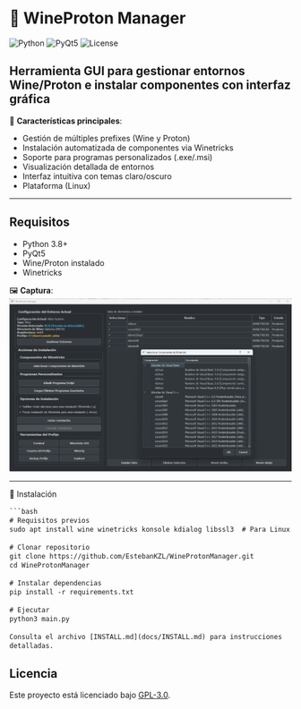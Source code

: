 # 🍷 WineProton Manager  

![Python](https://img.shields.io/badge/python-3.8+-blue.svg)
![PyQt5](https://img.shields.io/badge/PyQt5-5.15+-green.svg)
![License](https://img.shields.io/badge/license-GPLv3-orange.svg)

## **Herramienta GUI para gestionar entornos Wine/Proton e instalar componentes con interfaz gráfica**  

🔧 **Características principales**:  
- Gestión de múltiples prefixes (Wine y Proton)  
- Instalación automatizada de componentes via Winetricks  
- Soporte para programas personalizados (.exe/.msi)
- Visualización detallada de entornos  
- Interfaz intuitiva con temas claro/oscuro
- Plataforma (Linux)  

---
## Requisitos
- Python 3.8+
- PyQt5
- Wine/Proton instalado
- Winetricks

🖼️ **Captura**:  
![Screenshot](docs/screenshot.png)

---
🚀 Instalación  

    ```bash
    # Requisitos previos
    sudo apt install wine winetricks konsole kdialog libssl3  # Para Linux
    
    # Clonar repositorio
    git clone https://github.com/EstebanKZL/WineProtonManager.git
    cd WineProtonManager
    
    # Instalar dependencias
    pip install -r requirements.txt
    
    # Ejecutar
    python3 main.py
    
    Consulta el archivo [INSTALL.md](docs/INSTALL.md) para instrucciones detalladas.

## Licencia
Este proyecto está licenciado bajo [GPL-3.0](LICENSE).
